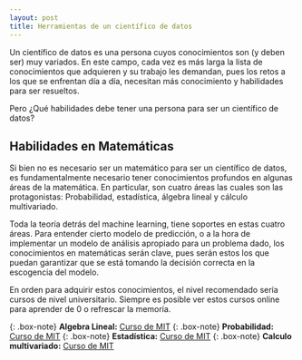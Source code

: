 ```yaml
---
layout: post
title: Herramientas de un científico de datos
---
```

<p style='text-align: justify;'>
  
Un científico de datos es una persona cuyos conocimientos son (y deben ser) muy variados. En este campo, cada vez es más larga la lista de conocimientos que adquieren y su trabajo les demandan, pues los retos a los que se enfrentan día a día, necesitan más conocimiento y habilidades para ser resueltos.

Pero ¿Qué habilidades debe tener una persona para ser un científico de datos?

## Habilidades en Matemáticas

Si bien no es necesario ser un matemático para ser un científico de datos, es fundamentalmente necesario tener conocimientos profundos en algunas áreas de la matemática. En particular, son cuatro áreas las cuales son las protagonistas: Probabilidad, estadística, álgebra lineal y cálculo multivariado.

Toda la teoría detrás del machine learning, tiene soportes en estas cuatro áreas. Para entender cierto modelo de predicción, o a la hora de implementar un modelo de análisis apropiado para un problema dado, los conocimientos en matemáticas serán clave, pues serán estos los que puedan garantizar que se está tomando la decisión correcta en la escogencia del modelo.

En orden para adquirir estos conocimientos, el nivel recomendado sería cursos de nivel universitario. Siempre es posible ver estos cursos online para aprender de 0 o refrescar la memoría.

{: .box-note}
**Algebra Lineal:** [Curso de MIT](https://www.youtube.com/watch?v=ZK3O402wf1c&list=PL49CF3715CB9EF31D&index=1)
{: .box-note}
**Probabilidad:** [Curso de MIT](https://www.youtube.com/watch?v=KbB0FjPg0mw&list=PL2SOU6wwxB0uwwH80KTQ6ht66KWxbzTIo)
{: .box-note}
**Estadística:** [Curso de MIT](https://www.youtube.com/watch?v=VPZD_aij8H0&list=PLUl4u3cNGP60uVBMaoNERc6knT_MgPKS0)
{: .box-note}
**Calculo multivariado:** [Curso de MIT](https://www.youtube.com/watch?v=PxCxlsl_YwY&list=PL4C4C8A7D06566F38)

</p>
